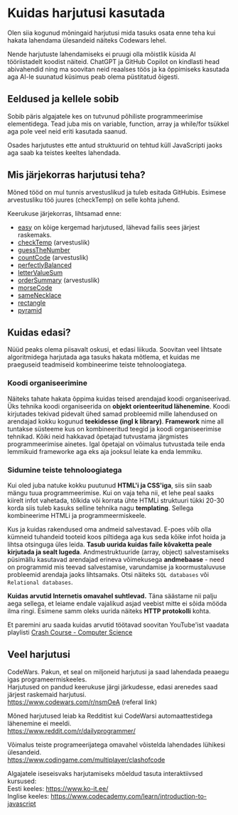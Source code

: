 
# Kuidas harjutusi kasutada

Olen siia kogunud mõningaid harjutusi mida tasuks osata enne teha kui hakata lahendama ülesandeid näiteks Codewars lehel.

Nende harjutuste lahendamiseks ei pruugi olla mõistlik küsida AI tööriistadelt koodist näiteid. ChatGPT ja GitHub Copilot on kindlasti head abivahendid ning ma soovitan neid reaalses töös ja ka õppimiseks kasutada aga AI-le suunatud küsimus peab olema püstitatud õigesti.

## Eeldused ja kellele sobib

Sobib päris algajatele kes on tutvunud põhiliste programmeerimise elementidega.
Tead juba mis on variable, function, array ja while/for tsükkel aga pole veel neid eriti kasutada saanud.

Osades harjutustes ette antud struktuurid on tehtud küll JavaScripti jaoks aga saab ka teistes keeltes lahendada.

## Mis järjekorras harjutusi teha?

Mõned tööd on mul tunnis arvestuslikud ja tuleb esitada GitHubis.
Esimese arvestusliku töö juures (checkTemp) on selle kohta juhend.

Keerukuse järjekorras, lihtsamad enne:  
- [easy](https://github.com/timotr/harjutused/blob/main/progre/easy.md) on kõige kergemad harjutused, lähevad failis sees järjest raskemaks.
- [checkTemp](https://github.com/timotr/harjutused/blob/main/progre/checkTemp.md) (arvestuslik)
- [guessTheNumber](https://github.com/timotr/harjutused/blob/main/progre/guessTheNumber.md)
- [countCode](https://github.com/timotr/harjutused/blob/main/progre/countCode.md) (arvestuslik)
- [perfectlyBalanced](https://github.com/timotr/harjutused/blob/main/progre/perfectlyBalanced.md)
- [letterValueSum](https://www.reddit.com/r/dailyprogrammer/comments/onfehl/20210719_challenge_399_easy_letter_value_sum/)
- [orderSummary](https://github.com/timotr/harjutused/blob/main/progre/orderSummary.md) (arvestuslik)
- [morseCode](https://www.reddit.com/r/dailyprogrammer/comments/cmd1hb/20190805_challenge_380_easy_smooshed_morse_code_1/)
- [sameNecklace](https://www.reddit.com/r/dailyprogrammer/comments/ffxabb/20200309_challenge_383_easy_necklace_matching/)
- [rectangle](https://github.com/timotr/harjutused/blob/main/progre/rectangle.md)
- [pyramid](https://github.com/timotr/harjutused/blob/main/progre/pyramid.md)

## Kuidas edasi?

Nüüd peaks olema piisavalt oskusi, et edasi liikuda. Soovitan veel lihtsate algoritmidega harjutada aga tasuks hakata mõtlema, et kuidas me praeguseid teadmiseid kombineerime teiste tehnoloogiatega.

### Koodi organiseerimine
Näiteks tahate hakata õppima kuidas teised arendajad koodi organiseerivad. Üks tehnika koodi organiseerida on **objekt orienteeritud lähenemine**. Koodi kirjutades tekivad pidevalt ühed samad probleemid mille lahendused on arendajad kokku kogunud **teekidesse (ingl k library)**. **Framework** nime all tuntakse süsteeme kus on kombineeritud teegid ja koodi organiseerimise tehnikad. Kõiki neid hakkavad õpetajad tutvustama järgmistes programmeerimise ainetes. Igal õpetajal on võimalus tutvustada teile enda lemmikuid frameworke aga eks aja jooksul leiate ka enda lemmiku.

### Sidumine teiste tehnoloogiatega
Kui oled juba natuke kokku puutunud **HTML'i ja CSS'iga**, siis siin saab mängu tuua programmeerimise. Kui on vaja teha nii, et lehe peal saaks kiirelt infot vahetada, tõlkida või korrata ühte HTMLi struktuuri tükki 20-30 korda siis tuleb kasuks selline tehnika nagu **templating**. Sellega kombineerime HTMLi ja programmeermiskeele.

Kus ja kuidas rakendused oma andmeid salvestavad. E-poes võib olla kümneid tuhandeid tooteid koos piltidega aga kus seda kõike infot hoida ja lihtsa otsinguga üles leida. **Tasub uurida kuidas faile kõvaketta peale kirjutada ja sealt lugeda**. Andmestruktuuride (array, object) salvestamiseks püsimällu kasutavad arendajad erineva võimekusega **andmebaase** - need on programmid mis teevad salvestamise, varundamise ja koormustaluvuse probleemid arendaja jaoks lihtsamaks. Otsi näiteks `SQL databases` või `Relational databases`.

**Kuidas arvutid Internetis omavahel suhtlevad.** Täna säästame nii palju aega sellega, et leiame endale vajalikud asjad veebist mitte ei sõida mööda ilma ringi. Esimene samm oleks uurida näiteks **HTTP protokolli** kohta.

Et paremini aru saada kuidas arvutid töötavad soovitan YouTube'ist vaadata playlisti [Crash Course - Computer Science](https://www.youtube.com/watch?v=tpIctyqH29Q&list=PL8dPuuaLjXtNlUrzyH5r6jN9ulIgZBpdo)

## Veel harjutusi

CodeWars. Pakun, et seal on miljoneid harjutusi ja saad lahendada peaaegu igas programeermiskeeles.  
Harjutused on pandud keerukuse järgi järkudesse, edasi arenedes saad järjest raskemaid harjutusi.  
https://www.codewars.com/r/nsmOeA (referal link)

Mõned harjutused leiab ka Redditist kui CodeWarsi automaattestidega lähenemine ei meeldi.  
https://www.reddit.com/r/dailyprogrammer/

Võimalus teiste programeerijatega omavahel võistelda lahendades lühikesi ülesandeid.  
https://www.codingame.com/multiplayer/clashofcode

Algajatele iseseisvaks harjutamiseks mõeldud tasuta interaktiivsed kursused:  
Eesti keeles: https://www.ko-it.ee/  
Inglise keeles: https://www.codecademy.com/learn/introduction-to-javascript
